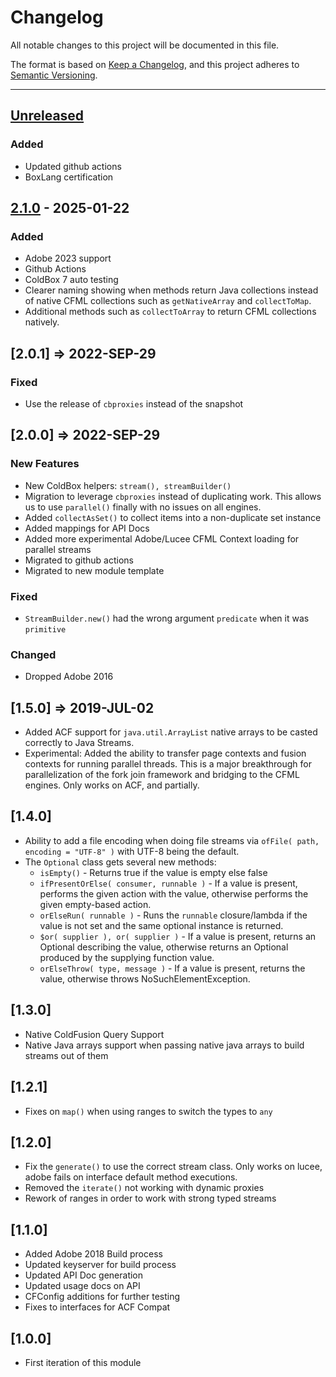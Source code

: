# Changelog

All notable changes to this project will be documented in this file.

The format is based on [Keep a Changelog](https://keepachangelog.com/en/1.0.0/),
and this project adheres to [Semantic Versioning](https://semver.org/spec/v2.0.0.html).

* * *

## [Unreleased]

### Added

- Updated github actions
- BoxLang certification

## [2.1.0] - 2025-01-22

### Added

- Adobe 2023 support
- Github Actions
- ColdBox 7 auto testing
- Clearer naming showing when methods return Java collections instead of native CFML collections such as `getNativeArray` and `collectToMap`.
- Additional methods such as `collectToArray` to return CFML collections natively.

## [2.0.1] => 2022-SEP-29

### Fixed

- Use the release of `cbproxies` instead of the snapshot

## [2.0.0] => 2022-SEP-29

### New Features

- New ColdBox helpers: `stream(), streamBuilder()`
- Migration to leverage `cbproxies` instead of duplicating work. This allows us to use `parallel()` finally with no issues on all engines.
- Added `collectAsSet()` to collect items into a non-duplicate set instance
- Added mappings for API Docs
- Added more experimental Adobe/Lucee CFML Context loading for parallel streams
- Migrated to github actions
- Migrated to new module template

### Fixed

- `StreamBuilder.new()` had the wrong argument `predicate` when it was `primitive`

### Changed

- Dropped Adobe 2016

## [1.5.0] => 2019-JUL-02

- Added ACF support for `java.util.ArrayList` native arrays to be casted correctly to Java Streams.
- Experimental: Added the ability to transfer page contexts and fusion contexts for running parallel threads. This is a major breakthrough for parallelization of the fork join framework and bridging to the CFML engines. Only works on ACF, and partially.

## [1.4.0]

- Ability to add a file encoding when doing file streams via `ofFile( path, encoding = "UTF-8" )` with UTF-8 being the default.
- The `Optional` class gets several new methods:
  - `isEmpty()` - Returns true if the value is empty else false
  - `ifPresentOrElse( consumer, runnable )` - If a value is present, performs the given action with the value, otherwise performs the given empty-based action.
  - `orElseRun( runnable )` - Runs the `runnable` closure/lambda if the value is not set and the same optional instance is returned.
  - `$or( supplier ), or( supplier )` - If a value is present, returns an Optional describing the value, otherwise returns an Optional produced by the supplying function value.
  - `orElseThrow( type, message )` - If a value is present, returns the value, otherwise throws NoSuchElementException.

## [1.3.0]

- Native ColdFusion Query Support
- Native Java arrays support when passing native java arrays to build streams out of them

## [1.2.1]

- Fixes on `map()` when using ranges to switch the types to `any`

## [1.2.0]

- Fix the `generate()` to use the correct stream class. Only works on lucee, adobe fails on interface default method executions.
- Removed the `iterate()` not working with dynamic proxies
- Rework of ranges in order to work with strong typed streams

## [1.1.0]

- Added Adobe 2018 Build process
- Updated keyserver for build process
- Updated API Doc generation
- Updated usage docs on API
- CFConfig additions for further testing
- Fixes to interfaces for ACF Compat

## [1.0.0]

- First iteration of this module

[Unreleased]: https://github.com/coldbox-modules/cbstreams/compare/v2.1.0...HEAD

[2.1.0]: https://github.com/coldbox-modules/cbstreams/compare/1098b1ab2bb3d6abf16dbf3912b46846a2ee8a2c...v2.1.0
